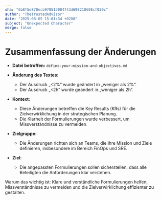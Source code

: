 ```yaml
---
sha: "6b8f5e870ecb970513004743d698218608cf030c"
author: "TheTrustedAdvisor"
date: "2025-08-09 15:01:34 +0200"
subject: "Unexpected Character"
merge: false
---
```


# Zusammenfassung der Änderungen

- **Datei betroffen:** `define-your-mission-and-objectives.md`
- **Änderung des Textes:** 
  - Der Ausdruck „&lt;2%“ wurde geändert in „weniger als 2%“.
  - Der Ausdruck „&lt;2h“ wurde geändert in „weniger als 2h“.
  
- **Kontext:** 
  - Diese Änderungen betreffen die Key Results (KRs) für die Zielverwirklichung in der strategischen Planung.
  - Die Klarheit der Formulierungen wurde verbessert, um Missverständnisse zu vermeiden.

- **Zielgruppe:** 
  - Die Änderungen richten sich an Teams, die ihre Mission und Ziele definieren, insbesondere im Bereich FinOps und SRE.

- **Ziel:** 
  - Die angepassten Formulierungen sollen sicherstellen, dass alle Beteiligten die Anforderungen klar verstehen.

Warum das wichtig ist: Klare und verständliche Formulierungen helfen, Missverständnisse zu vermeiden und die Zielverwirklichung effizienter zu gestalten.

